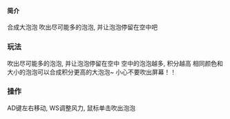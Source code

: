 
#### 简介
合成大泡泡
吹出尽可能多的泡泡, 并让泡泡停留在空中吧

### 玩法
吹出尽可能多的泡泡, 并让泡泡停留在空中
空中的泡泡越多, 积分越高
相同颜色和大小的泡泡可以合成积分更高的大泡泡~
小心不要吹出屏幕！！

### 操作 
AD键左右移动, WS调整风力, 鼠标单击吹出泡泡

